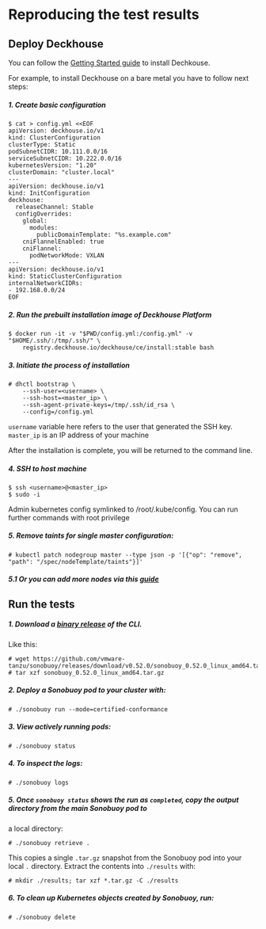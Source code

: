 # Reproducing the test results

## Deploy Deckhouse
You can follow the [Getting Started guide](https://deckhouse.io/en/gs/) to install Dechkouse.

For example, to install Deckhouse on a bare metal you have to follow next steps:

 ##### 1. Create basic configuration
```console
$ cat > config.yml <<EOF
apiVersion: deckhouse.io/v1
kind: ClusterConfiguration
clusterType: Static
podSubnetCIDR: 10.111.0.0/16
serviceSubnetCIDR: 10.222.0.0/16
kubernetesVersion: "1.20"
clusterDomain: "cluster.local"
---
apiVersion: deckhouse.io/v1
kind: InitConfiguration
deckhouse:
  releaseChannel: Stable
  configOverrides:
    global:
      modules:
        publicDomainTemplate: "%s.example.com"
    cniFlannelEnabled: true
    cniFlannel:
      podNetworkMode: VXLAN
---
apiVersion: deckhouse.io/v1
kind: StaticClusterConfiguration
internalNetworkCIDRs:
- 192.168.0.0/24
EOF
```

##### 2. Run the prebuilt installation image of Deckhouse Platform
```console
$ docker run -it -v "$PWD/config.yml:/config.yml" -v "$HOME/.ssh/:/tmp/.ssh/" \
    registry.deckhouse.io/deckhouse/ce/install:stable bash
```

##### 3. Initiate the process of installation 
```console
# dhctl bootstrap \
    --ssh-user=<username> \
    --ssh-host=<master_ip> \
    --ssh-agent-private-keys=/tmp/.ssh/id_rsa \
    --config=/config.yml
```

`username` variable here refers to the user that generated the SSH key.
`master_ip` is an IP address of your machine

After the installation is complete, you will be returned to the command line.

##### 4. SSH to host machine
```console
$ ssh <username>@<master_ip>
$ sudo -i
```
Admin kubernetes config symlinked to /root/.kube/config. You can run further commands with root privilege

##### 5. Remove taints for single master configuration:
```console
# kubectl patch nodegroup master --type json -p '[{"op": "remove", "path": "/spec/nodeTemplate/taints"}]'
```

##### 5.1 Or you can add more nodes via this [guide](https://deckhouse.io/en/documentation/v1/modules/040-node-manager/faq.html#how-do-i-automatically-add-a-static-node-to-a-cluster)

## Run the tests
##### 1. Download a [binary release](https://github.com/vmware-tanzu/sonobuoy/releases) of the CLI.
Like this:

```console
# wget https://github.com/vmware-tanzu/sonobuoy/releases/download/v0.52.0/sonobuoy_0.52.0_linux_amd64.tar.gz
# tar xzf sonobuoy_0.52.0_linux_amd64.tar.gz
```

##### 2. Deploy a Sonobuoy pod to your cluster with:

```console
# ./sonobuoy run --mode=certified-conformance
```

##### 3. View actively running pods:

```console
# ./sonobuoy status
```

##### 4. To inspect the logs:

```console
# ./sonobuoy logs
```

##### 5. Once `sonobuoy status` shows the run as `completed`, copy the output directory from the main Sonobuoy pod to
a local directory:

```console
# ./sonobuoy retrieve .
```

This copies a single `.tar.gz` snapshot from the Sonobuoy pod into your local `.` directory. Extract the contents into `./results` with:

```console
# mkdir ./results; tar xzf *.tar.gz -C ./results
```

##### 6. To clean up Kubernetes objects created by Sonobuoy, run:

```console
# ./sonobuoy delete
```

